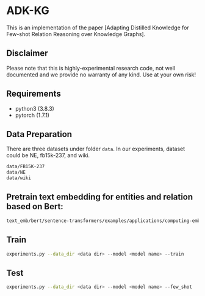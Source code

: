 # ADK-KG
This is an implementation of the paper [Adapting Distilled Knowledge for Few-shot Relation Reasoning over Knowledge Graphs].


## Disclaimer
Please note that this is highly-experimental research code, not well documented and we provide no warranty of any kind. Use at your own risk!

## Requirements
- python3 (3.8.3)
- pytorch (1.7.1)

## Data Preparation

There are three datasets under folder `data`. In our experiments, dataset could be NE, fb15k-237, and wiki.

``` bash
data/FB15K-237
data/NE
data/wiki
```
## Pretrain text embedding for entities and relation based on Bert:

``` bash
text_emb/bert/sentence-transformers/examples/applications/computing-embeddings/embeding2.py
```

## Train

``` bash
experiments.py --data_dir <data dir> --model <model name> --train
```

## Test

``` bash
experiments.py --data_dir <data dir> --model <model name> --few_shot
```
